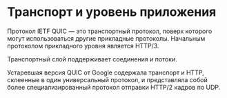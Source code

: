 # Транспорт и уровень приложения
Протокол IETF QUIC — это транспортный протокол, поверх которого
могут использоваться другие прикладные протоколы. Начальным протоколом
прикладного уровня является HTTP/3.

Транспортный слой поддерживает соединения и потоки.

Устаревшая версия QUIC от Google содержала транспорт и HTTP, склеенные в
один универсальный протокол, и представляла собой более специализированный
протокол отправки HTTP/2 кадров по UDP.
